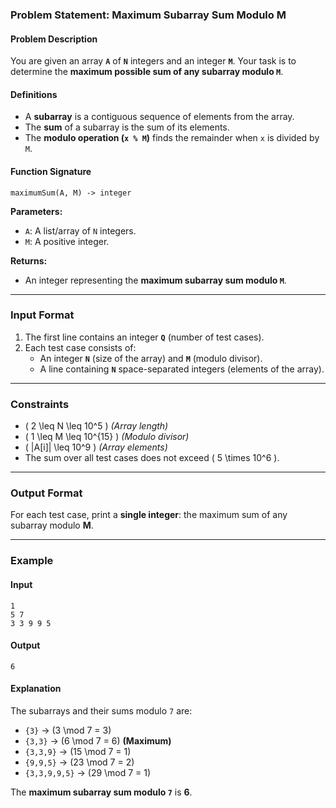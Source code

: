 ### **Problem Statement: Maximum Subarray Sum Modulo M**  

#### **Problem Description**  
You are given an array **`A`** of **`N`** integers and an integer **`M`**. Your task is to determine the **maximum possible sum of any subarray modulo `M`**.  

#### **Definitions**  
- A **subarray** is a contiguous sequence of elements from the array.  
- The **sum** of a subarray is the sum of its elements.  
- The **modulo operation (`x % M`)** finds the remainder when `x` is divided by `M`.  

#### **Function Signature**  
```  
maximumSum(A, M) -> integer  
```
**Parameters:**  
- `A`: A list/array of `N` integers.  
- `M`: A positive integer.  

**Returns:**  
- An integer representing the **maximum subarray sum modulo `M`**.  

---

### **Input Format**  
1. The first line contains an integer **`Q`** (number of test cases).  
2. Each test case consists of:  
   - An integer **`N`** (size of the array) and **`M`** (modulo divisor).  
   - A line containing **`N`** space-separated integers (elements of the array).  

---

### **Constraints**  
- \( 2 \leq N \leq 10^5 \)  _(Array length)_  
- \( 1 \leq M \leq 10^{15} \)  _(Modulo divisor)_  
- \( |A[i]| \leq 10^9 \)  _(Array elements)_  
- The sum over all test cases does not exceed \( 5 \times 10^6 \).  

---

### **Output Format**  
For each test case, print a **single integer**: the maximum sum of any subarray modulo **M**.  

---

### **Example**  
#### **Input**  
```
1  
5 7  
3 3 9 9 5  
```  
#### **Output**  
```
6  
```  

#### **Explanation**  
The subarrays and their sums modulo `7` are:  
- `{3}` → \(3 \mod 7 = 3\)  
- `{3,3}` → \(6 \mod 7 = 6\)  **(Maximum)**  
- `{3,3,9}` → \(15 \mod 7 = 1\)  
- `{9,9,5}` → \(23 \mod 7 = 2\)  
- `{3,3,9,9,5}` → \(29 \mod 7 = 1\)  

The **maximum subarray sum modulo `7`** is **6**.  
